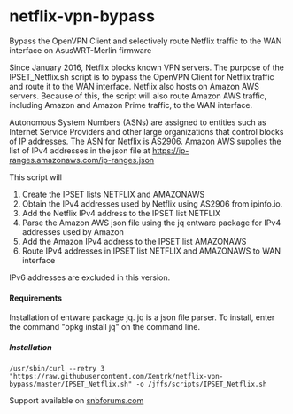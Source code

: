 # netflix-vpn-bypass
Bypass the OpenVPN Client and selectively route Netflix traffic to the WAN interface on AsusWRT-Merlin firmware

Since January 2016, Netflix blocks known VPN servers.  The purpose of the IPSET_Netflix.sh script is to bypass the OpenVPN Client for Netflix traffic and route it to the WAN interface.  Netflix also hosts on Amazon AWS servers.  Because of this, the script will also route Amazon AWS traffic, including Amazon and Amazon Prime traffic, to the WAN interface. 

Autonomous System Numbers (ASNs) are assigned to entities such as Internet Service Providers and other large organizations that control blocks of IP addresses. The ASN for Netflix is AS2906.  Amazon AWS supplies the list of IPv4 addresses in the json file at 
https://ip-ranges.amazonaws.com/ip-ranges.json

This script will
1. Create the IPSET lists NETFLIX and AMAZONAWS
2. Obtain the IPv4 addresses used by Netflix using AS2906 from ipinfo.io.
3. Add the Netflix IPv4 address to the IPSET list NETFLIX
4. Parse the Amazon AWS json file using the jq entware package for IPv4 addresses used by Amazon
5. Add the Amazon IPv4 address to the IPSET list AMAZONAWS
6. Route IPv4 addresses in IPSET list NETFLIX and AMAZONAWS to WAN interface
    
IPv6 addresses are excluded in this version.

#### Requirements

Installation of entware package jq.  jq is a json file parser.  To install, enter the command "opkg install jq" on the command line.

##### Installation

    /usr/sbin/curl --retry 3 "https://raw.githubusercontent.com/Xentrk/netflix-vpn-bypass/master/IPSET_Netflix.sh" -o /jffs/scripts/IPSET_Netflix.sh

Support available on [snbforums.com](https://www.snbforums.com/threads/selective-routing-for-netflix.42661/)




